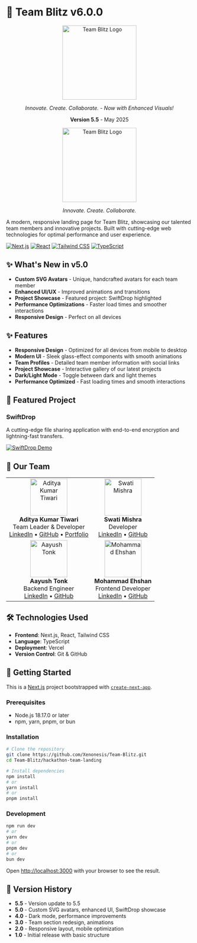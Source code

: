 # 🚀 Team Blitz v6.0.0

<div align="center">
  <img src="public/logo.png" alt="Team Blitz Logo" width="200" />
  <p><em>Innovate. Create. Collaborate. - Now with Enhanced Visuals!</em></p>
  <p><strong>Version 5.5</strong> - May 2025</p>
</div>

<div align="center">
  <img src="public/logo.png" alt="Team Blitz Logo" width="200" />
  <p><em>Innovate. Create. Collaborate.</em></p>
</div>

A modern, responsive landing page for Team Blitz, showcasing our talented team members and innovative projects. Built with cutting-edge web technologies for optimal performance and user experience.

[![Next.js](https://img.shields.io/badge/Next.js-15.3.2-black?style=for-the-badge&logo=next.js)](https://nextjs.org/)
[![React](https://img.shields.io/badge/React-19.0.0-blue?style=for-the-badge&logo=react)](https://react.dev/)
[![Tailwind CSS](https://img.shields.io/badge/Tailwind-4.0.0-38B2AC?style=for-the-badge&logo=tailwind-css)](https://tailwindcss.com/)
[![TypeScript](https://img.shields.io/badge/TypeScript-5.0.0-3178C6?style=for-the-badge&logo=typescript)](https://www.typescriptlang.org/)

## ✨ What's New in v5.0

- **Custom SVG Avatars** - Unique, handcrafted avatars for each team member
- **Enhanced UI/UX** - Improved animations and transitions
- **Project Showcase** - Featured project: SwiftDrop highlighted
- **Performance Optimizations** - Faster load times and smoother interactions
- **Responsive Design** - Perfect on all devices

## ✨ Features

- **Responsive Design** - Optimized for all devices from mobile to desktop
- **Modern UI** - Sleek glass-effect components with smooth animations
- **Team Profiles** - Detailed team member information with social links
- **Project Showcase** - Interactive gallery of our latest projects
- **Dark/Light Mode** - Toggle between dark and light themes
- **Performance Optimized** - Fast loading times and smooth interactions

## 🌟 Featured Project

### SwiftDrop
A cutting-edge file sharing application with end-to-end encryption and lightning-fast transfers.

[![SwiftDrop Demo](public/swiftdrop-preview.jpg)](https://swiftdrop.example.com)

## 👥 Our Team

<table>
  <tr>
    <td align="center">
      <img src="https://github.com/Xenonesis.png" width="100px" alt="Aditya Kumar Tiwari"/><br />
      <b>Aditya Kumar Tiwari</b><br />
      Team Leader & Developer<br />
      <a href="https://www.linkedin.com/in/itisaddy/">LinkedIn</a> •
      <a href="https://github.com/Xenonesis">GitHub</a> •
      <a href="https://iaddy.netlify.app/">Portfolio</a>
    </td>
    <td align="center">
      <img src="https://github.com/SwatiMishra01.png" width="100px" alt="Swati Mishra"/><br />
      <b>Swati Mishra</b><br />
      Developer<br />
      <a href="https://www.linkedin.com/in/swati-mishra-8a5a18259">LinkedIn</a> •
      <a href="https://github.com/SwatiMishra01">GitHub</a>
    </td>
  </tr>
  <tr>
    <td align="center">
      <img src="https://github.com/Amaayu.png" width="100px" alt="Aayush Tonk"/><br />
      <b>Aayush Tonk</b><br />
      Backend Engineer<br />
      <a href="https://www.linkedin.com/in/aayush-tonk/">LinkedIn</a> •
      <a href="https://github.com/Amaayu">GitHub</a>
    </td>
    <td align="center">
      <img src="https://github.com/Mohammad-Ehshan.png" width="100px" alt="Mohammad Ehshan"/><br />
      <b>Mohammad Ehshan</b><br />
      Frontend Developer<br />
      <a href="https://www.linkedin.com/in/mohammad-ehshan-4362a0298/">LinkedIn</a> •
      <a href="https://github.com/Mohammad-Ehshan">GitHub</a>
    </td>
  </tr>
</table>

## 🛠️ Technologies Used

- **Frontend**: Next.js, React, Tailwind CSS
- **Language**: TypeScript
- **Deployment**: Vercel
- **Version Control**: Git & GitHub

## 🚀 Getting Started

This is a [Next.js](https://nextjs.org) project bootstrapped with [`create-next-app`](https://nextjs.org/docs/app/api-reference/cli/create-next-app).

### Prerequisites

- Node.js 18.17.0 or later
- npm, yarn, pnpm, or bun

### Installation

```bash
# Clone the repository
git clone https://github.com/Xenonesis/Team-Blitz.git
cd Team-Blitz/hackathon-team-landing

# Install dependencies
npm install
# or
yarn install
# or
pnpm install
```

### Development

```bash
npm run dev
# or
yarn dev
# or
pnpm dev
# or
bun dev
```

Open [http://localhost:3000](http://localhost:3000) with your browser to see the result.

## 📝 Version History

- **5.5** - Version update to 5.5
- **5.0** - Custom SVG avatars, enhanced UI, SwiftDrop showcase
- **4.0** - Dark mode, performance improvements
- **3.0** - Team section redesign, animations
- **2.0** - Responsive layout, mobile optimization
- **1.0** - Initial release with basic structure
